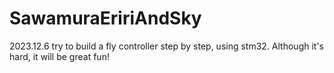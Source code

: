 # SawamuraEririAndSky
2023.12.6 try to build a fly controller step by step, using stm32. Although it's hard, it will be great fun!
